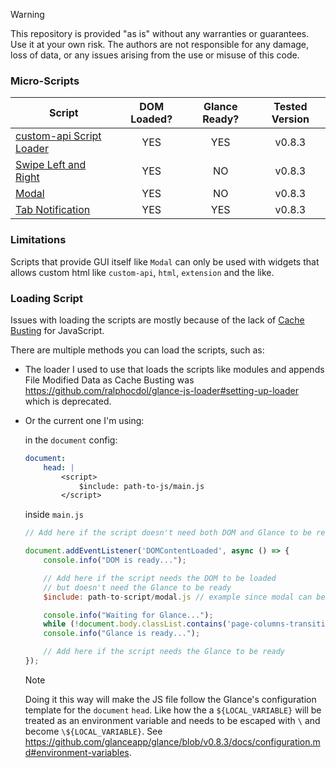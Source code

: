 > [!Warning]
>
> This repository is provided "as is" without any warranties or guarantees. Use it at your own risk. The authors are not responsible for any damage, loss of data, or any issues arising from the use or misuse of this code.

### Micro-Scripts

| Script | DOM Loaded? | Glance Ready? | Tested Version |
| ------ | :--------: | :--------: | :--------: |
| [custom-api Script Loader](custom-api-script-loader/) | YES | YES | v0.8.3 |
| [Swipe Left and Right](swipe-left-and-right/) | YES | NO | v0.8.3  |
| [Modal](modal/) | YES | NO | v0.8.3  |
| [Tab Notification](tab-notification/) | YES | YES | v0.8.3  |


### Limitations
Scripts that provide GUI itself like `Modal` can only be used with widgets that allows custom html like `custom-api`, `html`, `extension` and the like.

### Loading Script
Issues with loading the scripts are mostly because of the lack of [Cache Busting](https://www.keycdn.com/support/what-is-cache-busting) for JavaScript.

There are multiple methods you can load the scripts, such as:

* The loader I used to use that loads the scripts like modules and appends File Modified Data as Cache Busting was https://github.com/ralphocdol/glance-js-loader#setting-up-loader which is deprecated. 

* Or the current one I'm using:

    in the `document` config:
    ```yaml
    document:
        head: |
            <script>
                $include: path-to-js/main.js
            </script>
    ```

    inside `main.js`
    ```javascript
    // Add here if the script doesn't need both DOM and Glance to be ready

    document.addEventListener('DOMContentLoaded', async () => {
        console.info("DOM is ready...");

        // Add here if the script needs the DOM to be loaded 
        // but doesn't need the Glance to be ready
        $include: path-to-script/modal.js // example since modal can be loaded before Glance

        console.info("Waiting for Glance...");
        while (!document.body.classList.contains('page-columns-transitioned')) await new Promise(resolve => setTimeout(resolve, 50));
        console.info("Glance is ready...");

        // Add here if the script needs the Glance to be ready
    });
    ```

    > [!Note]
    >
    > Doing it this way will make the JS file follow the Glance's configuration template for the `document` `head`. Like how the a `${LOCAL_VARIABLE}` will be treated as an environment variable and needs to be escaped with `\` and become `\${LOCAL_VARIABLE}`. See https://github.com/glanceapp/glance/blob/v0.8.3/docs/configuration.md#environment-variables.
    